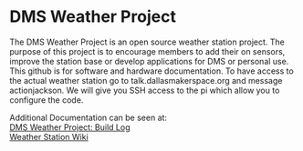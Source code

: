 # DMS Weather Project
The DMS Weather Project is an open source weather station project. The purpose of this project is to encourage members
to add their on sensors, improve the station base or develop applications for DMS or personal use. This github is for software
and hardware documentation. To have access to the actual weather station go to talk.dallasmakerspace.org and message actionjackson.
We will give you SSH access to the pi which allow you to configure the code.

Additional Documentation can be seen at:<br/>
<a href="https://talk.dallasmakerspace.org/t/dms-weather-project-build-log/16179">DMS Weather Project: Build Log</a><br/>
<a href="https://dallasmakerspace.org/wiki/Weather_Station">Weather Station Wiki</a>
